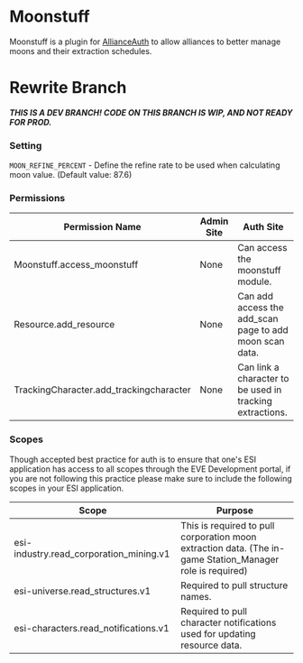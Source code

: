 # Moonstuff

Moonstuff is a plugin for [AllianceAuth](https://gitlab.com/allianceauth/allianceauth) to allow alliances to better manage moons and their
extraction schedules.

# Rewrite Branch
***THIS IS A DEV BRANCH! CODE ON THIS BRANCH IS WIP, AND NOT READY FOR PROD.***

### Setting
`MOON_REFINE_PERCENT` - Define the refine rate to be used when calculating moon value. (Default value: 87.6)

### Permissions

| Permission Name | Admin Site | Auth Site |
|-----------------|------------|-----------|
|Moonstuff.access_moonstuff | None | Can access the moonstuff module.|
|Resource.add_resource | None | Can add access the add_scan page to add moon scan data. |
|TrackingCharacter.add_trackingcharacter | None | Can link a character to be used in tracking extractions. |

### Scopes
Though accepted best practice for auth is to ensure that one's ESI application has access to all
scopes through the EVE Development portal, if you are not following this practice please make sure to 
include the following scopes in your ESI application.

| Scope | Purpose |
|-------|---------|
|esi-industry.read_corporation_mining.v1| This is required to pull corporation moon extraction data. (The in-game Station_Manager role is required) |
|esi-universe.read_structures.v1 | Required to pull structure names. |
|esi-characters.read_notifications.v1| Required to pull character notifications used for updating resource data. |